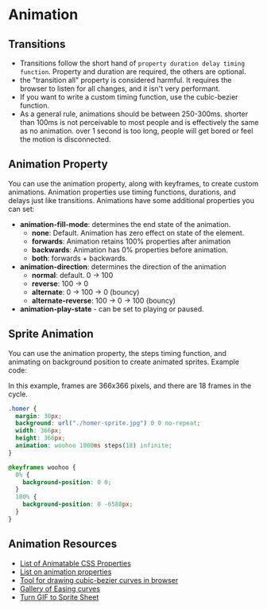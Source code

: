# Animation

## Transitions

- Transitions follow the short hand of `property duration delay timing function`. Property and duration are required, the others are optional.
- the "transition all" property is considered harmful. It requires the browser to listen for all changes, and it isn't very performant.
- If you want to write a custom timing function, use the cubic-bezier function.
- As a general rule, animations should be between 250-300ms. shorter than 100ms is not perceivable to most people and is effectively the same as no animation. over 1 second is too long, people will get bored or feel the motion is disconnected.

## Animation Property

You can use the animation property, along with keyframes, to create custom animations. Animation properties use timing functions, durations, and delays just like transitions. Animations have some additional properties you can set:

- **animation-fill-mode**: determines the end state of the animation.
  - **none**: Default. Animation has zero effect on state of the element.
  - **forwards**: Animation retains 100% properties after animation
  - **backwards**: Animation has 0% properties before animation.
  - **both**: forwards + backwards.
- **animation-direction**: determines the direction of the animation
  - **normal**: default. 0 -> 100
  - **reverse**: 100 -> 0
  - **alternate**: 0 -> 100 -> 0 (bouncy)
  - **alternate-reverse**: 100 -> 0 -> 100 (bouncy)
- **animation-play-state** - can be set to playing or paused.

## Sprite Animation

You can use the animation property, the steps timing function, and animating on background position to create animated sprites. Example code:

In this example, frames are 366x366 pixels, and there are 18 frames in the cycle.

```css
.homer {
  margin: 30px;
  background: url("./homer-sprite.jpg") 0 0 no-repeat;
  width: 366px;
  height: 366px;
  animation: woohoo 1000ms steps(18) infinite;
}

@keyframes woohoo {
  0% {
    background-position: 0 0;
  }
  100% {
    background-position: 0 -6588px;
  }
}
```

## Animation Resources

- [List of Animatable CSS Properties](https://developer.mozilla.org/en-US/docs/Web/CSS/CSS_animated_properties)
- [List on animation properties](https://developer.mozilla.org/en-US/docs/Web/CSS/animation)
- [Tool for drawing cubic-bezier curves in browser](https://cubic-bezier.com/)
- [Gallery of Easing curves](https://easings.net/)
- [Turn GIF to Sprite Sheet](https://ezgif.com/gif-to-sprite)

